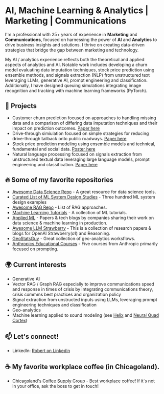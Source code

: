 # AI, Machine Learning & Analytics | Marketing | Communications 

I'm a professional with 25+ years of experience in **Marketing** and **Communications**,  focused on harnessing the power of **AI** and **Analytics** to drive business insights and solutions. I thrive on creating data-driven strategies that bridge the gap between marketing and technology. 

My AI / analytics experience reflects both the theoretical and applied aspects of analytics and AI. Notable work includes developing a churn model evaluating data imputation techniques, stock price prediction using ensemble methods, and signals extraction (NLP) from unstructured text leveraging LLMs, generative AI, prompt engineering and classification. Additionally, I have designed queuing simulations integrating image recognition and tracking with machine learning frameworks (PyTorch).

## 🚀 Projects
- Customer churn prediction focused on approaches to handling missing data and a comparison of differing data imputation techniques and their impact on prediction outcomes. [Paper here]([https://github.com/Robert-Carlton/Telco-Churn-Reduction](https://github.com/Robert-Carlton/Telco-Churn-Reduction/blob/main/README.md))
- Drive-through simiulation focused on simple strategies for reducing drive-through tailback onto public roadways. [Paper here](https://github.com/RobertCProjects/Drive-through-Simulation-Study/blob/main/DriveThroughSimulation.pdf)
- Stock price prediction modeling using ensemble models and technical, fundamental and social data. [Poster here](https://github.com/Robert-Carlton/Stock-Price-Prediction/blob/main/team128poster.pdf)
- Natural language processing focused on signals extraction from unstructured textual data leveraging large language models, prompt engineering and classification. [Paper here](https://github.com/Robert-Carlton/Signals-Extraction)

## 🔥 Some of my favorite repositories
- [Awesome Data Science Repo](https://github.com/username/repo) - A great resource for data science tools.
- [Curated List of ML System Design Studies](https://github.com/Engineer1999/A-Curated-List-of-ML-System-Design-Case-Studies) - Three hundred ML system design examples
- [Awesome RAG Repo](https://github.com/NirDiamant/RAG_Techniques) - List of RAG approaches.
- [Machine Learning Tutorials](https://github.com/username/repo) - A collection of ML tutorials.
- [Applied ML](https://github.com/eugeneyan/applied-ml) - Papers & tech blogs by companies sharing their work on data science & machine learning in production.
- [Awesome LLM Strawberry](https://github.com/hijkzzz/Awesome-LLM-Strawberry) - This is a collection of research papers & blogs for OpenAI Strawberry(o1) and Reasoning.
- [GeoStatsGuy](https://github.com/GeostatsGuy) - Great collection of geo-analytics worksflows.
- [Anthropics Educational Courses](https://github.com/anthropics/courses/tree/master) - Five courses from Anthropic primarily focused on prompting.

## 🌍 Current interests
- Generative AI
- Vector RAG / Graph RAG especially to improve communications speed and response in times of crisis by integrating communications theory, crisis commms best practices and organization policy
- Signal extraction from unstructed inputs using LLMs, leveraging prompt engineering techniques and classification
- Geo-analytics 
- Machine learning applied to sound modeling (see [Helix](https://www.line6.com) and [Neural Quad Cortex](https://www.neuraldsp.com))

## 📫 Let's connect!

- LinkedIn: [Robert on LinkedIn](https://linkedin.com/in/robertcarlton)

## ☕ My favorite workplace coffee (in Chicagoland).
-  [Chicagoland's Coffee Supply Group](https://www.CoffeeSupplyGroup.com) - Best workplace coffee! If it's not in your office, ask the boss to get in touch!

